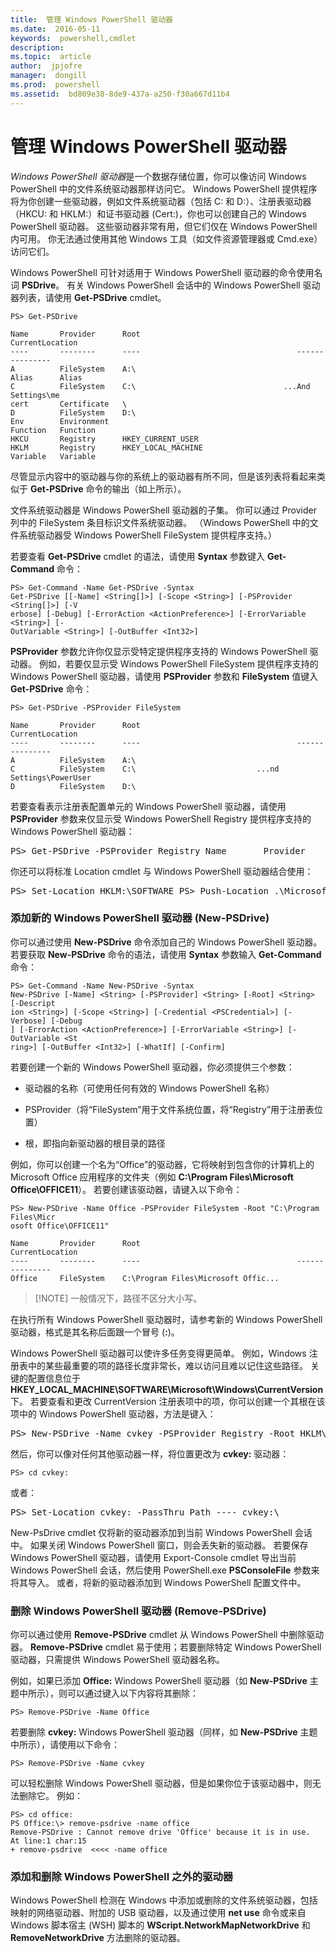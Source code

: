 ```yaml
---
title:  管理 Windows PowerShell 驱动器
ms.date:  2016-05-11
keywords:  powershell,cmdlet
description:  
ms.topic:  article
author:  jpjofre
manager:  dongill
ms.prod:  powershell
ms.assetid:  bd809e38-8de9-437a-a250-f30a667d11b4
---
```


# 管理 Windows PowerShell 驱动器
*Windows PowerShell 驱动器*是一个数据存储位置，你可以像访问 Windows PowerShell 中的文件系统驱动器那样访问它。 Windows PowerShell 提供程序将为你创建一些驱动器，例如文件系统驱动器（包括 C: 和 D:）、注册表驱动器（HKCU: 和 HKLM:）和证书驱动器 (Cert:)，你也可以创建自己的 Windows PowerShell 驱动器。 这些驱动器非常有用，但它们仅在 Windows PowerShell 内可用。 你无法通过使用其他 Windows 工具（如文件资源管理器或 Cmd.exe）访问它们。

Windows PowerShell 可针对适用于 Windows PowerShell 驱动器的命令使用名词 **PSDrive**。 有关 Windows PowerShell 会话中的 Windows PowerShell 驱动器列表，请使用 **Get-PSDrive** cmdlet。

```
PS> Get-PSDrive

Name       Provider      Root                                   CurrentLocation
----       --------      ----                                   ---------------
A          FileSystem    A:\
Alias      Alias
C          FileSystem    C:\                                 ...And Settings\me
cert       Certificate   \
D          FileSystem    D:\
Env        Environment
Function   Function
HKCU       Registry      HKEY_CURRENT_USER
HKLM       Registry      HKEY_LOCAL_MACHINE
Variable   Variable
```

尽管显示内容中的驱动器与你的系统上的驱动器有所不同，但是该列表将看起来类似于 **Get-PSDrive** 命令的输出（如上所示）。

文件系统驱动器是 Windows PowerShell 驱动器的子集。 你可以通过 Provider 列中的 FileSystem 条目标识文件系统驱动器。 （Windows PowerShell 中的文件系统驱动器受 Windows PowerShell FileSystem 提供程序支持。）

若要查看 **Get-PSDrive** cmdlet 的语法，请使用 **Syntax** 参数键入 **Get-Command** 命令：

```
PS> Get-Command -Name Get-PSDrive -Syntax
Get-PSDrive [[-Name] <String[]>] [-Scope <String>] [-PSProvider <String[]>] [-V
erbose] [-Debug] [-ErrorAction <ActionPreference>] [-ErrorVariable <String>] [-
OutVariable <String>] [-OutBuffer <Int32>]
```

**PSProvider** 参数允许你仅显示受特定提供程序支持的 Windows PowerShell 驱动器。 例如，若要仅显示受 Windows PowerShell FileSystem 提供程序支持的 Windows PowerShell 驱动器，请使用 **PSProvider** 参数和 **FileSystem** 值键入 **Get-PSDrive** 命令：

```
PS> Get-PSDrive -PSProvider FileSystem

Name       Provider      Root                                   CurrentLocation
----       --------      ----                                   ---------------
A          FileSystem    A:\
C          FileSystem    C:\                           ...nd Settings\PowerUser
D          FileSystem    D:\
```

若要查看表示注册表配置单元的 Windows PowerShell 驱动器，请使用 **PSProvider** 参数来仅显示受 Windows PowerShell Registry 提供程序支持的 Windows PowerShell 驱动器：

<pre>PS> Get-PSDrive -PSProvider Registry Name       Provider      Root                                   CurrentLocation ----       --------      ----                                   --------------- HKCU       Registry      HKEY_CURRENT_USER HKLM       Registry      HKEY_LOCAL_MACHINE</pre>

你还可以将标准 Location cmdlet 与 Windows PowerShell 驱动器结合使用：

<pre>PS> Set-Location HKLM:\SOFTWARE PS> Push-Location .\Microsoft PS> Get-Location Path ---- HKLM:\SOFTWARE\Microsoft</pre>

### 添加新的 Windows PowerShell 驱动器 (New-PSDrive)
你可以通过使用 **New-PSDrive** 命令添加自己的 Windows PowerShell 驱动器。 若要获取 **New-PSDrive** 命令的语法，请使用 **Syntax** 参数输入 **Get-Command** 命令：

```
PS> Get-Command -Name New-PSDrive -Syntax
New-PSDrive [-Name] <String> [-PSProvider] <String> [-Root] <String> [-Descript
ion <String>] [-Scope <String>] [-Credential <PSCredential>] [-Verbose] [-Debug
] [-ErrorAction <ActionPreference>] [-ErrorVariable <String>] [-OutVariable <St
ring>] [-OutBuffer <Int32>] [-WhatIf] [-Confirm]
```

若要创建一个新的 Windows PowerShell 驱动器，你必须提供三个参数：

-   驱动器的名称（可使用任何有效的 Windows PowerShell 名称）

-   PSProvider（将“FileSystem”用于文件系统位置，将“Registry”用于注册表位置）

-   根，即指向新驱动器的根目录的路径

例如，你可以创建一个名为“Office”的驱动器，它将映射到包含你的计算机上的 Microsoft Office 应用程序的文件夹（例如 **C:\Program Files\Microsoft Office\OFFICE11**）。 若要创建该驱动器，请键入以下命令：

```
PS> New-PSDrive -Name Office -PSProvider FileSystem -Root "C:\Program Files\Micr
osoft Office\OFFICE11"

Name       Provider      Root                                   CurrentLocation
----       --------      ----                                   ---------------
Office     FileSystem    C:\Program Files\Microsoft Offic...
```

> [!NOTE] 一般情况下，路径不区分大小写。

在执行所有 Windows PowerShell 驱动器时，请参考新的 Windows PowerShell 驱动器，格式是其名称后面跟一个冒号 (**:**)。

Windows PowerShell 驱动器可以使许多任务变得更简单。 例如，Windows 注册表中的某些最重要的项的路径长度非常长，难以访问且难以记住这些路径。 关键的配置信息位于 **HKEY_LOCAL_MACHINE\SOFTWARE\Microsoft\Windows\CurrentVersion** 下。 若要查看和更改 CurrentVersion 注册表项中的项，你可以创建一个其根在该项中的 Windows PowerShell 驱动器，方法是键入：

<pre>PS> New-PSDrive -Name cvkey -PSProvider Registry -Root HKLM\Software\Microsoft\W indows\CurrentVersion Name       Provider      Root                                   CurrentLocation ----       --------      ----                                   --------------- cvkey      Registry      HKLM\Software\Microsoft\Windows\...</pre>

然后，你可以像对任何其他驱动器一样，将位置更改为 **cvkey:** 驱动器：

`PS> cd cvkey:`

或者：

<pre>PS> Set-Location cvkey: -PassThru Path ---- cvkey:\</pre>

New-PsDrive cmdlet 仅将新的驱动器添加到当前 Windows PowerShell 会话中。 如果关闭 Windows PowerShell 窗口，则会丢失新的驱动器。 若要保存 Windows PowerShell 驱动器，请使用 Export-Console cmdlet 导出当前 Windows PowerShell 会话，然后使用 PowerShell.exe **PSConsoleFile** 参数来将其导入。 或者，将新的驱动器添加到 Windows PowerShell 配置文件中。

### 删除 Windows PowerShell 驱动器 (Remove-PSDrive)
你可以通过使用 **Remove-PSDrive** cmdlet 从 Windows PowerShell 中删除驱动器。 **Remove-PSDrive** cmdlet 易于使用；若要删除特定 Windows PowerShell 驱动器，只需提供 Windows PowerShell 驱动器名称。

例如，如果已添加 **Office:** Windows PowerShell 驱动器（如 **New-PSDrive** 主题中所示），则可以通过键入以下内容将其删除：

```
PS> Remove-PSDrive -Name Office
```

若要删除 **cvkey:** Windows PowerShell 驱动器（同样，如 **New-PSDrive** 主题中所示），请使用以下命令：

```
PS> Remove-PSDrive -Name cvkey
```

可以轻松删除 Windows PowerShell 驱动器，但是如果你位于该驱动器中，则无法删除它。 例如：

```
PS> cd office:
PS Office:\> remove-psdrive -name office
Remove-PSDrive : Cannot remove drive 'Office' because it is in use.
At line:1 char:15
+ remove-psdrive  <<<< -name office
```

### 添加和删除 Windows PowerShell 之外的驱动器
Windows PowerShell 检测在 Windows 中添加或删除的文件系统驱动器，包括映射的网络驱动器、附加的 USB 驱动器，以及通过使用 **net use** 命令或来自 Windows 脚本宿主 (WSH) 脚本的 **WScript.NetworkMapNetworkDrive** 和 **RemoveNetworkDrive** 方法删除的驱动器。



<!--HONumber=May16_HO2-->


